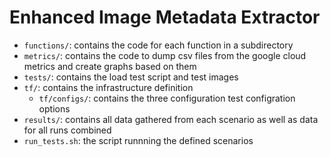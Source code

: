 # Enhanced Image Metadata Extractor

- `functions/`: contains the code for each function in a subdirectory
- `metrics/`: contains the code to dump csv files from the google cloud metrics and create graphs based on them
- `tests/`: contains the load test script and test images
- `tf/`: contains the infrastructure definition
  - `tf/configs/`: contains the three configuration test configration options
- `results/`: contains all data gathered from each scenario as well as data for all runs combined
- `run_tests.sh`: the script runnning the defined scenarios